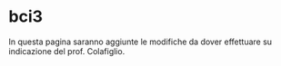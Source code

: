 # bci3

In questa pagina saranno aggiunte le modifiche da dover effettuare su indicazione del prof. Colafiglio.
